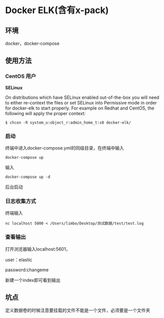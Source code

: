 # Docker ELK(含有x-pack)

## 环境

docker，docker-compose

## 使用方法

### CentOS 用户

**SELinux**

On distributions which have SELinux enabled out-of-the-box you will need to either re-context the files or set SELinux into Permissive mode in order for docker-elk to start properly. For example on Redhat and CentOS, the following will apply the proper context:

```shell
$ chcon -R system_u:object_r:admin_home_t:s0 docker-elk/
```

### 启动

终端中进入docker-compose.yml的同级目录，在终端中输入

```shell
docker-compose up
```

输入

```shell
docker-compose up -d
```

后台启动

### 日志收集方式

终端输入

```shell
nc localhost 5000 < /Users/limbo/Desktop/测试数据/test/test.log
```

### 查看输出

打开浏览器输入localhost:5601，

user：elastic

password:changeme

新建一个index即可看到输出

## 坑点

定义数据卷的时候注意要挂载的文件不能是一个文件，必须要是一个文件夹

